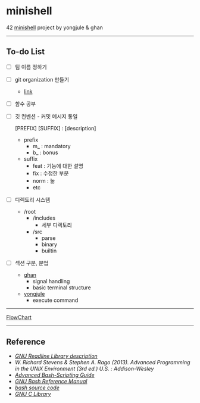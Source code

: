 # minishell
42 [minishell](https://cdn.intra.42.fr/pdf/pdf/26270/en.subject.pdf) project by yongjule &amp; ghan

---

## To-do List

- [ ] 팀 이름 정하기

- [ ] git organization 만들기

  - [link](https://github.com/brilliantshell/minishell)

- [ ] 함수 공부

- [ ] 깃 컨벤션 - 커밋 메시지 통일

  [PREFIX] [SUFFIX] : [description]

  - prefix
    - m_ : mandatory
    - b_ : bonus
  - suffix
    - feat : 기능에 대한 설명
    - fix : 수정한 부분 
    - norm : 놂
    - etc

- [ ] 디렉토리 시스템

  - /root
    - /includes
      - 세부 디렉토리
    - /src
      - parse
      - binary
      - builtin

- [ ] 섹션 구분, 분업

  - [ghan](https://github.com/42ghan)
    - signal handling
    - basic terminal structure
  - [yongjule](github.com/yongjulejule)
    - execute command

---

[FlowChart](https://viewer.diagrams.net/?highlight=0000ff&edit=_blank&layers=1&nav=1&title=MiniShell#Uhttps%3A%2F%2Fdrive.google.com%2Fuc%3Fid%3D15pffYmkiKE5KO0HpZuSJLfFW-IhJ4zwm%26export%3Ddownload)

---

## Reference

- _[GNU Readline Library description](https://web.mit.edu/gnu/doc/html/rlman_2.html)_
- _W. Richard Stevens & Stephen A. Rago (2013). Advanced Programming in the UNIX Environment (3rd ed.) U.S. : Addison-Wesley_
- _[Advanced Bash-Scripting Guide](https://tldp.org/LDP/abs/html/index.html)_
- _[GNU Bash Reference Manual](https://www.gnu.org/savannah-checkouts/gnu/bash/manual/bash.html)_
- _[bash source code](https://tiswww.case.edu/php/chet/bash/bashtop.html#Availability)_
- _[GNU C Library](https://www.gnu.org/software/libc/manual/html_node/index.html)_

